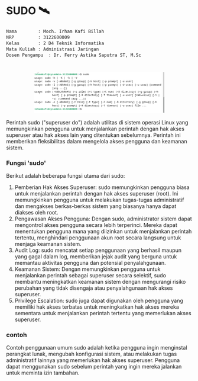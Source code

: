 # SUDO 🛰️

    Nama		: Moch. Irham Kafi Billah
    NRP		    : 3122600009
    Kelas		: 2 D4 Teknik Informatika
    Mata Kuliah	: Administrasi Jaringan
    Dosen Pengampu	: Dr. Ferry Astika Saputra ST, M.Sc

#

<div class="image-container" align="center">
    <img src="assets/Screenshot 2024-02-21 164906.png" alt="" width="70%">
</div>

Perintah sudo ("superuser do") adalah utilitas di sistem operasi Linux yang memungkinkan pengguna untuk menjalankan perintah dengan hak akses superuser atau hak akses lain yang ditentukan sebelumnya. Perintah ini memberikan fleksibilitas dalam mengelola akses pengguna dan keamanan sistem.

### Fungsi 'sudo'

Berikut adalah beberapa fungsi utama dari sudo:
<ol>
  <li>Pemberian Hak Akses Superuser: sudo memungkinkan pengguna biasa untuk menjalankan perintah dengan hak akses superuser (root). Ini memungkinkan pengguna untuk melakukan tugas-tugas administratif dan mengakses berkas-berkas sistem yang biasanya hanya dapat diakses oleh root.</li>
  <li>Pengawasan Akses Pengguna: Dengan sudo, administrator sistem dapat mengontrol akses pengguna secara lebih terperinci. Mereka dapat menentukan pengguna mana yang diizinkan untuk menjalankan perintah tertentu, menghindari penggunaan akun root secara langsung untuk menjaga keamanan sistem.</li>
  <li>Audit Log: sudo mencatat setiap penggunaan yang berhasil maupun yang gagal dalam log, memberikan jejak audit yang berguna untuk memantau aktivitas pengguna dan potensial penyalahgunaan.</li>
  <li>Keamanan Sistem: Dengan memungkinkan pengguna untuk menjalankan perintah sebagai superuser secara selektif, sudo membantu meningkatkan keamanan sistem dengan mengurangi risiko perubahan yang tidak disengaja atau penyalahgunaan hak akses superuser.</li>
  <li>Privilege Escalation: sudo juga dapat digunakan oleh pengguna yang memiliki hak akses terbatas untuk meningkatkan hak akses mereka sementara untuk menjalankan perintah tertentu yang memerlukan akses superuser.</li>
</ol>

### contoh

Contoh penggunaan umum sudo adalah ketika pengguna ingin menginstal perangkat lunak, mengubah konfigurasi sistem, atau melakukan tugas administratif lainnya yang memerlukan hak akses superuser. Pengguna dapat menggunakan sudo sebelum perintah yang ingin mereka jalankan untuk meminta izin tambahan.